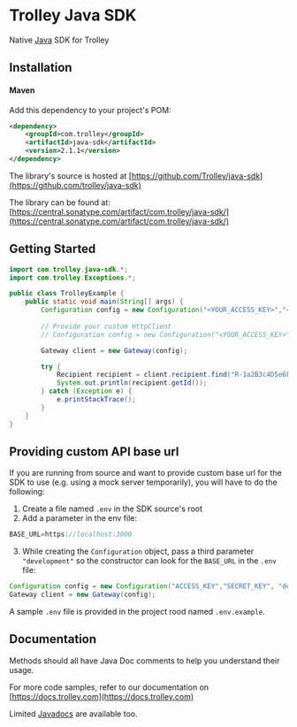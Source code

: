 # Trolley Java SDK

Native [Java](https://www.oracle.com/java/index.html) SDK for Trolley

## Installation

#### Maven

Add this dependency to your project's POM:

```xml
<dependency>
    <groupId>com.trolley</groupId>
    <artifactId>java-sdk</artifactId>
    <version>2.1.1</version>
</dependency>
```

The library's source is hosted at [https://github.com/Trolley/java-sdk](https://github.com/trolley/java-sdk)

The library can be found at: [https://central.sonatype.com/artifact/com.trolley/java-sdk/](https://central.sonatype.com/artifact/com.trolley/java-sdk/)

## Getting Started

```java
import com.trolley.java-sdk.*;
import com.trolley.Exceptions.*;

public class TrolleyExample {
    public static void main(String[] args) {
        Configuration config = new Configuration("<YOUR_ACCESS_KEY>","<YOUR_SECRET_KEY>");
        
        // Provide your custom HttpClient
        // Configuration config = new Configuration("<YOUR_ACCESS_KEY>","<YOUR_SECRET_KEY>", customHttpClient);

        Gateway client = new Gateway(config);

        try {
            Recipient recipient = client.recipient.find("R-1a2B3c4D5e6F7g8H9i0J1k");
            System.out.println(recipient.getId());
        } catch (Exception e) {
            e.printStackTrace();
        }
    }
}
```



## Providing custom API base url

If you are running from source and want to provide custom base url for the SDK to use (e.g. using a mock server temporarily), you will have to do the following:

1. Create a file named `.env` in the SDK source's root
2. Add a parameter in the env file:
```java
BASE_URL=https://localhost:3000
```
3. While creating the `Configuration` object, pass a third parameter `"development"`  so the constructor can look for the `BASE_URL` in the `.env` file:

```java
Configuration config = new Configuration("ACCESS_KEY","SECRET_KEY", "development")
Gateway client = new Gateway(config);
```

A sample `.env` file is provided in the project rood named `.env.example`.


## Documentation

Methods should all have Java Doc comments to help you understand their usage.

For more code samples, refer to our documentation on [https://docs.trolley.com](https://docs.trolley.com)

Limited [Javadocs](https://github.com/PaymentRails/java-sdk/tree/master/docs) are available too.
